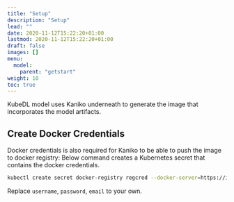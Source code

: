 ```yaml
---
title: "Setup"
description: "Setup"
lead: ""
date: 2020-11-12T15:22:20+01:00
lastmod: 2020-11-12T15:22:20+01:00
draft: false
images: []
menu:
  model:
    parent: "getstart"
weight: 10
toc: true
---
```

KubeDL model uses Kaniko underneath to generate the image that incorporates the model artifacts.

## Create Docker Credentials

Docker credentials is also required for Kaniko to be able to push the image to docker registry:
Below command creates a Kubernetes secret that contains the docker credentials.

```bash
kubectl create secret docker-registry regcred --docker-server=https://index.docker.io/v1/ --docker-username=<username> --docker-password=<password> --docker-email=<email>
```

Replace `username`, `password`, `email` to your own.
